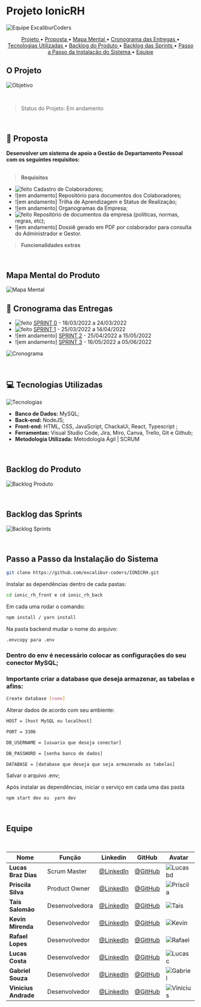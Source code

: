 # Projeto IonicRH

![Equipe ExcaliburCoders](./docs/readme/apresentação.png)

<p align="center">
  <a href ="#o-projeto"> Projeto </a>  • 
  <a href ="#dart-proposta"> Proposta </a>  • 
  <a href ="#mapa-mental"> Mapa Mental </a>  • 
  <a href ="#calendar-cronograma-das-sprints"> Cronograma das Entregas </a>  • 
  <a href ="#computer-tecnologias-utilizadas"> Tecnologias Utilizadas </a>  • 
  <a href ="#product-backlog">Backlog do Produto </a>  •
  <a href ="#sprints-backlog">Backlog das Sprints </a>  •
  <a href ="#instalacao">Passo a Passo da Instalação do Sistema </a>  •
  <a href ="#equipe"> Equipe </a> 
</p>

## O Projeto

![Objetivo](./docs/readme/objetivo.png)

<br>

> Status do Projeto: Em andamento

<br>

## :dart: Proposta

**Desenvolver um sistema de apoio a Gestão de Departamento Pessoal com os seguintes requisitos:**<br><br>

> **Requisitos**

- ![feito](./docs/readme/check.jpeg) Cadastro de Colaboradores;
- ![em andamento] Repositório para documentos dos Colaboradores;
- ![em andamento] Trilha de Aprendizagem e Status de Realização;
- ![em andamento] Organogramas da Empresa;
- ![feito](./docs/readme/check.jpeg) Repositório de documentos da empresa (políticas, normas, regras, etc);
- ![em andamento] Dossiê gerado em PDF por colaborador para consulta do Administrador e Gestor.
  <br>

> **Funcionalidades extras**

<br>

## Mapa Mental do Produto

![Mapa Mental](./docs/readme/mapa.png)

## :calendar: Cronograma das Entregas

- ![feito](./docs/readme/check.jpeg) [SPRINT 0](https://github.com/excalibur-coders/IONICRH/releases/tag/sprint0) - 18/03/2022 a 24/03/2022
- ![feito](./docs/readme/check.jpeg) [SPRINT 1](https://github.com/excalibur-coders/IONICRH/releases/tag/sprint1) - 25/03/2022 a 14/04/2022
- ![em andamento] [SPRINT 2](https://github.com/excalibur-coders/IONICRH/releases/tag/sprint2) - 25/04/2022 a 15/05/2022
- ![em andamento] [SPRINT 3](https://github.com/excalibur-coders/IONICRH/releases/tag/sprint3) - 16/05/2022 a 05/06/2022

![Cronograma](./docs/readme/cronograma.png)

<br>

## 💻 Tecnologias Utilizadas

![Tecnologias](./docs/readme/tecnologias.png)

- **Banco de Dados:** MySQL;
- **Back-end:** NodeJS;
- **Front-end:** HTML, CSS, JavaScript, ChackaUi, React, Typescript ;
- **Ferramentas:** Visual Studio Code, Jira, Miro, Canva, Trello, Git e Github;
- **Metodologia Utilizada:** Metodologia Ágil | SCRUM

<br>

## Backlog do Produto

![Backlog Produto](./docs/readme/backlogp.png)

<br>

## Backlog das Sprints

![Backlog Sprints](./docs/readme/backlogs.png)

<br>

## Passo a Passo da Instalação do Sistema

```bash
git clone https://github.com/excalibur-coders/IONICRH.git
```

Instalar as dependências dentro de cada pastas:

```bash
cd ionic_rh_front e cd ionic_rh_back
```

Em cada uma rodar o comando:

```bash
npm install / yarn install
```

Na pasta backend mudar o nome do arquivo:

```bash
.envcopy para .env
```

### Dentro do env é necessário colocar as configurações do seu conector MySQL;

### Importante criar a database que deseja armazenar, as tabelas e afins:

```bash
Create database [nome]
```

Alterar dados de acordo com seu ambiente:

```bash
HOST = [host MySQL ou localhost]
```

```bash
PORT = 3306
```

```bash
DB_USERNAME = [usuario que deseja conectar]
```

```bash
DB_PASSWORD = [senha banco de dados]
```

```bash
DATABASE = [database que deseja que seja armazenado as tabelas]
```

Salvar o arquivo .env;

Após instalar as dependências, iniciar o serviço em cada uma das pasta

```bash
npm start dev ou  yarn dev
```

<br>

## Equipe

<br>

| Nome                 | Função         | Linkedin                                                                      | GitHub                                        | Avatar                                         |
| -------------------- | -------------- | ----------------------------------------------------------------------------- | --------------------------------------------- | ---------------------------------------------- |
| **Lucas Braz Dias**  | Scrum Master   | [@LinkedIn](https://www.linkedin.com/in/lucas-braz-dias/)                     | [@GitHub](https://github.com/lucasbdias)      | ![Lucasbd](./docs/readme/equipe/lucasbd.jpg)   |
| **Priscila Silva**   | Product Owner  | [@LinkedIn](https://www.linkedin.com/in/priscilasilva1801/)                   | [@GitHub](https://github.com/prsilva)         | ![Priscila](./docs/readme/equipe/priscila.jpg) |
| **Taís Salomão**     | Desenvolvedora | [@LinkedIn](https://www.linkedin.com/in/tais-salomao/)                        | [@GitHub](https://github.com/taissalomao)     | ![Tais](./docs/readme/equipe/tais.jpg)         |
| **Kevin Mirenda**    | Desenvolvedor  | [@LinkedIn](https://www.linkedin.com/in/kevin-mirenda-a54a64220)              | [@GitHub](https://github.com/KevinFMfatec)    | ![Kevin](./docs/readme/equipe/kevin.jpg)       |
| **Rafael Lopes**     | Desenvolvedor  | [@LinkedIn](https://www.linkedin.com/in/rafael-leonardo-lopes/)               | [@GitHub](https://github.com/Rafael-leonardo) | ![Rafael](./docs/readme/equipe/rafael.jpg)     |
| **Lucas Costa**      | Desenvolvedor  | [@LinkedIn](https://www.linkedin.com/in/lucas-costa-a49a01219/)               | [@GitHub](https://github.com/ddaiwon)         | ![Lucasc](./docs/readme/equipe/lucasc.jpg)     |
| **Gabriel Souza**    | Desenvolvedor  | [@LinkedIn](https://www.linkedin.com/in/gabriel-souza-bicho-nunes-429191185/) | [@GitHub](https://github.com/ZeroPirata)      | ![Gabriel](./docs/readme/equipe/gabriel.jpg)   |
| **Vinicius Andrade** | Desenvolvedor  | [@LinkedIn](https://www.linkedin.com/in/vin%C3%ADcius-barbosa-78111a206/)     | [@GitHub](https://github.com/ViniciusAndBar)  | ![Vinicius](./docs/readme/equipe/vinicius.jpg) |

<br>
